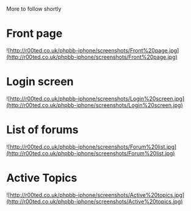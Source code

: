 More to follow shortly

# Front page #
![http://r00ted.co.uk/phpbb-iphone/screenshots/Front%20page.jpg](http://r00ted.co.uk/phpbb-iphone/screenshots/Front%20page.jpg)

# Login screen #
![http://r00ted.co.uk/phpbb-iphone/screenshots/Login%20screen.jpg](http://r00ted.co.uk/phpbb-iphone/screenshots/Login%20screen.jpg)

# List of forums #
![http://r00ted.co.uk/phpbb-iphone/screenshots/Forum%20list.jpg](http://r00ted.co.uk/phpbb-iphone/screenshots/Forum%20list.jpg)

# Active Topics #
![http://r00ted.co.uk/phpbb-iphone/screenshots/Active%20topics.jpg](http://r00ted.co.uk/phpbb-iphone/screenshots/Active%20topics.jpg)